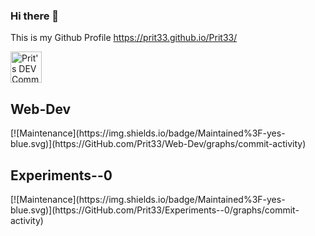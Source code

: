 ### Hi there 👋

This is my Github Profile 
https://prit33.github.io/Prit33/


<a href="https://dev.to/prit33">
  <img src="https://d2fltix0v2e0sb.cloudfront.net/dev-badge.svg" alt="Prit's DEV Community Profile" height="50" width="50">
</a>  

<h2> Web-Dev </h2>[![Maintenance](https://img.shields.io/badge/Maintained%3F-yes-blue.svg)](https://GitHub.com/Prit33/Web-Dev/graphs/commit-activity) <br>
<h2> Experiments--0 </h2> [![Maintenance](https://img.shields.io/badge/Maintained%3F-yes-blue.svg)](https://GitHub.com/Prit33/Experiments--0/graphs/commit-activity)



